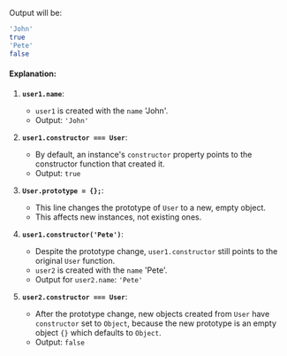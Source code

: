 Output will be:

```bash
'John'
true
'Pete'
false
```

#### Explanation:

1. **`user1.name`**:

   - `user1` is created with the `name` 'John'.
   - Output: `'John'`

2. **`user1.constructor === User`**:

   - By default, an instance's `constructor` property points to the constructor function that created it.
   - Output: `true`

3. **`User.prototype = {};`**:

   - This line changes the prototype of `User` to a new, empty object.
   - This affects new instances, not existing ones.

4. **`user1.constructor('Pete')`**:

   - Despite the prototype change, `user1.constructor` still points to the original `User` function.
   - `user2` is created with the `name` 'Pete'.
   - Output for `user2.name`: `'Pete'`

5. **`user2.constructor === User`**:
   - After the prototype change, new objects created from `User` have `constructor` set to `Object`, because the new prototype is an empty object `{}` which defaults to `Object`.
   - Output: `false`
